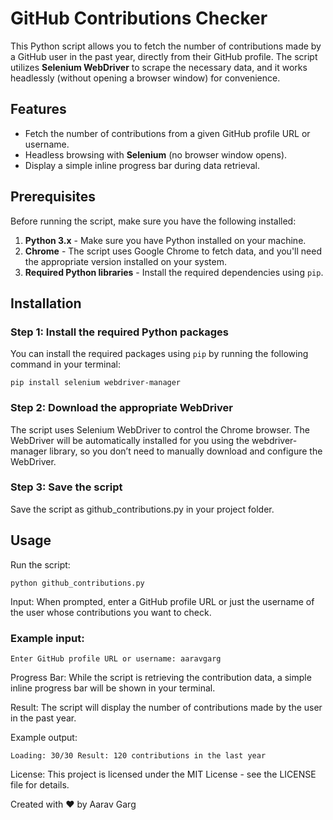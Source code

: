 # GitHub Contributions Checker

This Python script allows you to fetch the number of contributions made by a GitHub user in the past year, directly from their GitHub profile. The script utilizes **Selenium WebDriver** to scrape the necessary data, and it works headlessly (without opening a browser window) for convenience.

## Features

- Fetch the number of contributions from a given GitHub profile URL or username.
- Headless browsing with **Selenium** (no browser window opens).
- Display a simple inline progress bar during data retrieval.

## Prerequisites

Before running the script, make sure you have the following installed:

1. **Python 3.x** - Make sure you have Python installed on your machine.
2. **Chrome** - The script uses Google Chrome to fetch data, and you'll need the appropriate version installed on your system.
3. **Required Python libraries** - Install the required dependencies using `pip`.

## Installation

### Step 1: Install the required Python packages

You can install the required packages using `pip` by running the following command in your terminal:

```pip install selenium webdriver-manager```

### Step 2: Download the appropriate WebDriver

The script uses Selenium WebDriver to control the Chrome browser. The WebDriver will be automatically installed for you using the webdriver-manager library, so you don’t need to manually download and configure the WebDriver.

### Step 3: Save the script

Save the script as github_contributions.py in your project folder.

## Usage

Run the script:

```python github_contributions.py```

Input: When prompted, enter a GitHub profile URL or just the username of the user whose contributions you want to check.

### Example input:

```Enter GitHub profile URL or username: aaravgarg```

Progress Bar: While the script is retrieving the contribution data, a simple inline progress bar will be shown in your terminal.

Result: The script will display the number of contributions made by the user in the past year.

Example output:

``Loading: 30/30
Result: 120 contributions in the last year``

License: This project is licensed under the MIT License - see the LICENSE file for details.

Created with ❤️ by Aarav Garg




